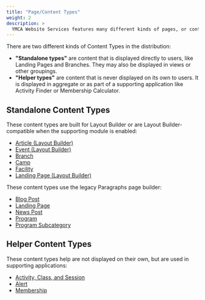 ```yaml
---
title: "Page/Content Types"
weight: 2
description: >
  YMCA Website Services features many different kinds of pages, or content types. Choosing the right content type will ensure your collect the right information and allow you the flexibility to create layouts.
---
```


There are two different kinds of Content Types in the distribution:

- **"Standalone types"** are content that is displayed directly to users, like Landing Pages and Branches. They may also be displayed in views or other groupings.
- **"Helper types"** are content that is never displayed on its own to users. It is displayed in aggregate or as part of a supporting application like Activity Finder or Membership Calculator.

## Standalone Content Types

These content types are built for Layout Builder or are Layout Builder-compatible when the supporting module is enabled:

- [Article (Layout Builder)](./lb-article)
- [Event (Layout Builder)](./lb-event)
- [Branch](./branch)
- [Camp](./camp)
- [Facility](./facility)
- [Landing Page (Layout Builder)](./lb-landing-page)

These content types use the legacy Paragraphs page builder:

- [Blog Post](./blog-post)
- [Landing Page](./landing-page)
- [News Post](./news-post)
- [Program](./program)
- [Program Subcategory](./program-subcategory)

## Helper Content Types

These content types help are not displayed on their own, but are used in supporting applications:

- [Activity, Class, and Session](./activity-class-session)
- [Alert](./alert)
- [Membership](./membership)
